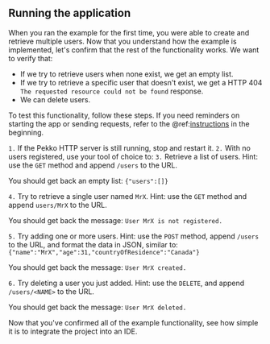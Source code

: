 Running the application
-----------------------

When you ran the example for the first time, you were able to create and retrieve multiple users. Now that you understand how the example is implemented, let's confirm that the rest of the functionality works. We want to verify that:

* If we try to retrieve users when none exist, we get an empty list.
* If we try to retrieve a specific user that doesn't exist, we get a HTTP 404 `The requested resource could not be found` response.
* We can delete users.

To test this functionality, follow these steps. If you need reminders on starting the app or sending requests, refer to the @ref:[instructions](index.md#exercising-the-example) in the beginning.

`1.` If the Pekko HTTP server is still running, stop and restart it.
`2.` With no users registered, use your tool of choice to:
`3.` Retrieve a list of users. Hint: use the `GET` method and append `/users` to the URL.

You should get back an empty list: `{"users":[]}`

`4.` Try to retrieve a single user named `MrX`. Hint: use the `GET` method and append `users/MrX` to the URL.

You should get back the message: `User MrX is not registered.`

`5.` Try adding one or more users. Hint: use the `POST` method, append `/users` to the URL, and format the data in JSON, similar to: `{"name":"MrX","age":31,"countryOfResidence":"Canada"}`

You should get back the message: `User MrX created.`

`6.` Try deleting a user you just added. Hint: use the `DELETE`, and append `/users/<NAME>` to the URL.

You should get back the message: `User MrX deleted.`

Now that you've confirmed all of the example functionality, see how simple it is to integrate the project into an IDE.
